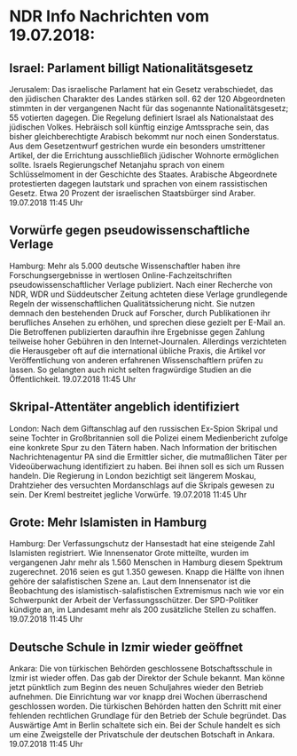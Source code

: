 # NDR Info Nachrichten vom 19.07.2018:


## Israel: Parlament billigt Nationalitätsgesetz
Jerusalem: Das israelische Parlament hat ein Gesetz verabschiedet, das den jüdischen Charakter des Landes stärken soll. 62 der 120 Abgeordneten stimmten in der vergangenen Nacht für das sogenannte Nationalitätsgesetz; 55 votierten dagegen. Die Regelung definiert Israel als Nationalstaat des jüdischen Volkes. Hebräisch soll künftig einzige Amtssprache sein, das bisher gleichberechtigte Arabisch bekommt nur noch einen Sonderstatus. Aus dem Gesetzentwurf gestrichen wurde ein besonders umstrittener Artikel, der die Errichtung ausschließlich jüdischer Wohnorte ermöglichen sollte. Israels Regierungschef Netanjahu sprach von einem Schlüsselmoment in der Geschichte des Staates. Arabische Abgeordnete protestierten dagegen lautstark und sprachen von einem rassistischen Gesetz. Etwa 20 Prozent der israelischen Staatsbürger sind Araber. 19.07.2018 11:45 Uhr 

## Vorwürfe gegen pseudowissenschaftliche Verlage
Hamburg: 	Mehr als 5.000 deutsche Wissenschaftler haben ihre Forschungsergebnisse in wertlosen Online-Fachzeitschriften pseudowissenschaftlicher Verlage publiziert. Nach einer Recherche von NDR, WDR und Süddeutscher Zeitung achteten diese Verlage grundlegende Regeln der wissenschaftlichen Qualitätssicherung nicht. Sie nutzen demnach den bestehenden Druck auf Forscher, durch Publikationen ihr berufliches Ansehen zu erhöhen, und sprechen diese gezielt per E-Mail an. Die Betroffenen publizierten daraufhin ihre Ergebnisse gegen Zahlung teilweise hoher Gebühren in den Internet-Journalen. Allerdings verzichteten die Herausgeber oft auf die international übliche Praxis, die Artikel vor Veröffentlichung von anderen erfahrenen Wissenschaftlern prüfen zu lassen. So gelangten auch nicht selten fragwürdige Studien an die Öffentlichkeit. 19.07.2018 11:45 Uhr 

## Skripal-Attentäter angeblich identifiziert
London: Nach dem Giftanschlag auf den russischen Ex-Spion Skripal und seine Tochter in Großbritannien soll die Polizei einem Medienbericht zufolge eine konkrete Spur zu den Tätern haben. Nach Information der britischen Nachrichtenagentur PA sind die Ermittler sicher, die mutmaßlichen Täter per Videoüberwachung identifiziert zu haben. Bei ihnen soll es sich um Russen handeln. Die Regierung in London bezichtigt seit längerem Moskau, Drahtzieher des versuchten Mordanschlags auf die Skripals gewesen zu sein. Der Kreml bestreitet jegliche Vorwürfe. 19.07.2018 11:45 Uhr 

## Grote: Mehr Islamisten in Hamburg
Hamburg: Der Verfassungschutz der Hansestadt hat eine steigende Zahl Islamisten registriert. Wie Innensenator Grote mitteilte, wurden im vergangenen Jahr mehr als 1.560 Menschen in Hamburg diesem Spektrum zugerechnet. 2016 seien es gut 1.350 gewesen. Knapp die Hälfte von ihnen gehöre der salafistischen Szene an. Laut dem Innensenator ist die Beobachtung des islamistisch-salafistischen Extremismus nach wie vor ein Schwerpunkt der Arbeit der Verfassungsschützer. Der SPD-Politiker kündigte an, im Landesamt mehr als 200 zusätzliche Stellen zu schaffen. 19.07.2018 11:45 Uhr 

## Deutsche Schule in Izmir wieder geöffnet
Ankara:    Die von türkischen Behörden geschlossene Botschaftsschule in Izmir ist wieder offen. Das gab der Direktor der Schule bekannt. Man könne jetzt pünktlich zum Beginn des neuen Schuljahres wieder den Betrieb aufnehmen. Die Einrichtung war vor knapp drei Wochen überraschend geschlossen worden. Die türkischen Behörden hatten den Schritt mit einer fehlenden rechtlichen Grundlage für den Betrieb der Schule begründet. Das Auswärtige Amt in Berlin schaltete sich ein. Bei der Schule handelt es sich um eine Zweigstelle der Privatschule der deutschen Botschaft in Ankara. 19.07.2018 11:45 Uhr 
